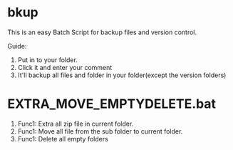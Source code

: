 # bkup
This is an easy Batch Script for backup files and version control.

Guide: 

1. Put in to your folder.
2. Click it and enter your comment
3. It'll backup all files and folder in your folder(except the version folders)

# EXTRA_MOVE_EMPTYDELETE.bat

1. Func1: Extra all zip file in current folder.
2. Func1: Move all file from the sub folder to current folder.
3. Func1: Delete all empty folders
